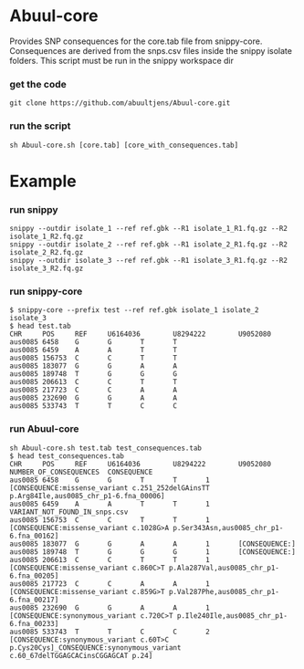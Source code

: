 # Abuul-core
Provides SNP consequences for the core.tab file from snippy-core. Consequences are derived from the snps.csv files inside the snippy isolate folders. This script must be run in the snippy workspace dir

### get the code
``git clone https://github.com/abuultjens/Abuul-core.git``

### run the script
``sh Abuul-core.sh [core.tab] [core_with_consequences.tab]``

# Example

### run snippy
``snippy --outdir isolate_1 --ref ref.gbk --R1 isolate_1_R1.fq.gz --R2 isolate_1_R2.fq.gz``  
``snippy --outdir isolate_2 --ref ref.gbk --R1 isolate_2_R1.fq.gz --R2 isolate_2_R2.fq.gz``  
``snippy --outdir isolate_3 --ref ref.gbk --R1 isolate_3_R1.fq.gz --R2 isolate_3_R2.fq.gz``

### run snippy-core
``$ snippy-core --prefix test --ref ref.gbk isolate_1 isolate_2 isolate_3``  
``$ head test.tab``  
``CHR     POS     REF     U6164036        U8294222        U9052080``  
``aus0085 6458    G       G       T       T``  
``aus0085 6459    A       A       T       T``  
``aus0085 156753  C       C       T       T``  
``aus0085 183077  G       G       A       A``  
``aus0085 189748  T       G       G       G``  
``aus0085 206613  C       C       T       T``  
``aus0085 217723  C       C       A       A``  
``aus0085 232690  G       G       A       A``  
``aus0085 533743  T       T       C       C``  

### run Abuul-core
``sh Abuul-core.sh test.tab test_consequences.tab``  
``$ head test_consequences.tab ``  
``CHR     POS     REF     U6164036        U8294222        U9052080        NUMBER_OF_CONSEQUENCES  CONSEQUENCE``  
``aus0085 6458    G       G       T       T       1       [CONSEQUENCE:missense_variant c.251_252delGAinsTT p.Arg84Ile,aus0085_chr_p1-6.fna_00006]``  
``aus0085 6459    A       A       T       T       1       VARIANT_NOT_FOUND_IN_snps.csv``  
``aus0085 156753  C       C       T       T       1       [CONSEQUENCE:missense_variant c.1028G>A p.Ser343Asn,aus0085_chr_p1-6.fna_00162]``  
``aus0085 183077  G       G       A       A       1       [CONSEQUENCE:]``  
``aus0085 189748  T       G       G       G       1       [CONSEQUENCE:]``  
``aus0085 206613  C       C       T       T       1       [CONSEQUENCE:missense_variant c.860C>T p.Ala287Val,aus0085_chr_p1-6.fna_00205]``  
``aus0085 217723  C       C       A       A       1       [CONSEQUENCE:missense_variant c.859G>T p.Val287Phe,aus0085_chr_p1-6.fna_00217]``  
``aus0085 232690  G       G       A       A       1       [CONSEQUENCE:synonymous_variant c.720C>T p.Ile240Ile,aus0085_chr_p1-6.fna_00233]``  
``aus0085 533743  T       T       C       C       2       [CONSEQUENCE:synonymous_variant c.60T>C p.Cys20Cys]_CONSEQUENCE:synonymous_variant c.60_67delTGGAGCACinsCGGAGCAT p.24]``  



